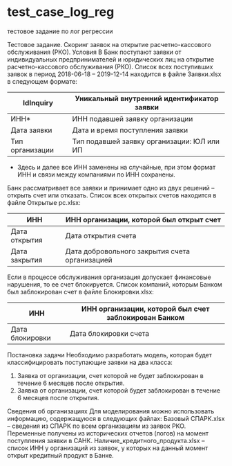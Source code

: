# test_case_log_reg

тестовое задание по лог регрессии

Тестовое задание.
Скоринг заявок на открытие расчетно-кассового обслуживания (РКО).
Условия
В Банк поступают заявки от индивидуальных предпринимателей и юридических лиц на открытие расчетно-кассового обслуживания (РКО). Список всех поступивших заявок в период 2018-06-18 – 2019-12-14 находится в файле Заявки.xlsx в следующем формате:

| IdInquiry | Уникальный внутренний идентификатор заявки |
|-----------|-------------------------------------------|
| ИНН*      | ИНН подавшей заявку организации           |
| Дата заявки | Дата и время поступления заявки          |
| Тип организации | Тип подавшей заявку организации: ЮЛ или ИП |

* Здесь и далее все ИНН заменены на случайные, при этом формат ИНН и связи между компаниями по ИНН сохранены.

Банк рассматривает все заявки и принимает одно из двух решений – открыть счет или отказать. Список всех открытых счетов находится в файле Открытые рс.xlsx:

| ИНН       | ИНН организации, которой был открыт счет |
|-----------|-------------------------------------------|
| Дата открытия | Дата открытия счета                   |
| Дата закрытия | Дата добровольного закрытия счета организацией |

Если в процессе обслуживания организация допускает финансовые нарушения, то ее счет блокируется. Список компаний, которым Банком был заблокирован счет в файле Блокировки.xlsx:

| ИНН       | ИНН организации, которой был счет заблокирован Банком |
|-----------|-------------------------------------------|
| Дата блокировки | Дата блокировки счета                 |

Постановка задачи
Необходимо разработать модель, которая будет классифицировать поступающие заявки на два класса:

1) Заявка от организации, счет которой не будет заблокирован в течение 6 месяцев после открытия.
2) Заявка от организации, счет которой будет заблокирован в течение 6 месяцев после открытия.

Сведения об организациях
Для моделирования можно использовать информацию, содержащуюся в следующих файлах:
Базовый
СПАРК.xlsx – сведения из СПАРК по всем организациям из заявок РКО. Переменные получены из исторических отчетов (логов) на момент поступления заявки в САНК.
Наличие_кредитного_продукта.xlsx – список ИНН у организаций из заявок, у которых на данный момент открыт кредитный продукт в Банке.

